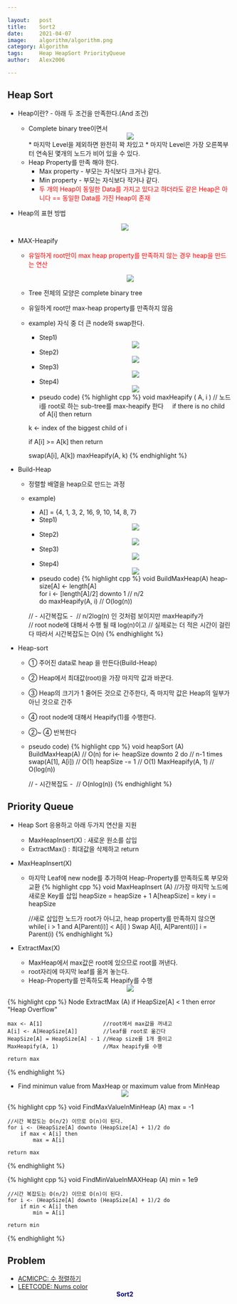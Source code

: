 ```yaml
---

layout:   post
title:    Sort2
date:     2021-04-07
image:    algorithm/algorithm.png
category: Algorithm
tags:     Heap HeapSort PriorityQueue
author:   Alex2006

---
```

  
## Heap Sort
* Heap이란? - 아래 두 조건을 만족한다.(And 조건)
  * Complete binary tree이면서
    <center><img src="/images/algorithm/20210407/heap_1.jpg"></center>
    * 마지막 Level을 제외하면 완전히 꽉 차있고
    * 마지막 Level은 가장 오른쪽부터 연속된 몇개의 노드가 비어 있을 수 있다.
  * Heap Property를 만족 해야 한다.    
    * Max property - 부모는 자식보다 크거나 같다.
    * Min property - 부모는 자식보다 작거나 같다.
    * <span style="color:red">두 개의 Heap이 동일한 Data를 가지고 있다고 하더라도 같은 Heap은 아니다 == 동일한 Data를 가진 Heap이 존재</span>
* Heap의 표현 방법
  <center><img src="/images/algorithm/20210407/heap_2.jpg"></center>
* MAX-Heapify
  * <span style="color:red">유일하게 root만이 max heap property를 만족하지 않는 경우 heap을 만드는 연산</span>
    <center><img src="/images/algorithm/20210407/heap_3.jpg"></center>
  * Tree 전체의 모양은 complete binary tree
  * 유일하게 root만 max-heap property를 만족하지 않음
  * example)
    자식 중 더 큰 node와 swap한다.
    * Step1)
      <center><img src="/images/algorithm/20210407/heap_4.jpg"></center>
    * Step2)
      <center><img src="/images/algorithm/20210407/heap_5.jpg"></center>
    * Step3)
      <center><img src="/images/algorithm/20210407/heap_6.jpg"></center>
    * Step4)
      <center><img src="/images/algorithm/20210407/heap_7.jpg"></center>
    * pseudo code)
{% highlight cpp %}
void maxHeapify ( A, i ) // 노드 i를 root로 하는 sub-tree를 max-heapify 한다    
    if there is no child of A[i] then
        return
    
    k <- index of the biggest child of i
    
    if A[i] >= A[k] then
        return
    
    swap(A[i], A[k])
    maxHeapify(A, k)
{% endhighlight %}    

* Build-Heap
  * 정렬할 배열을 heap으로 만드는 과정
  * example)
    * A[] = {4, 1, 3, 2, 16, 9, 10, 14, 8, 7}
    * Step1)
      <center><img src="/images/algorithm/20210407/heap_8.jpg"></center>
    * Step2)
      <center><img src="/images/algorithm/20210407/heap_9.jpg"></center>
    * Step3)
      <center><img src="/images/algorithm/20210407/heap_10.jpg"></center>
    * Step4)
      <center><img src="/images/algorithm/20210407/heap_11.jpg"></center>
    * pseudo code)
{% highlight cpp %}
void BuildMaxHeap(A)
    heap-size[A] <- length[A]    
    for i <- [length[A]/2] downto 1 // n/2    
        do maxHeapify(A, i) // O(log(n))    

    // - 시간복잡도 - 
    //   n/2log(n) 인 것처럼 보이지만 maxHeapify가   
    //   root node에 대해서 수행 될 때 log(n)이고
    //   실제로는 더 적은 시간이 걸린다 따라서 시간복잡도는 O(n)
{% endhighlight %}

* Heap-sort
  * ① 주어진 data로 heap 을 만든다(Build-Heap)
  * ② Heap에서 최대값(root)을 가장 마지막 값과 바꾼다.
  * ③ Heap의 크기가 1 줄어든 것으로 간주한다, 즉 마지막 값은 Heap의 일부가 아닌 것으로 간주
  * ④ root node에 대해서 Heapify(1)를 수행한다.
  * ②~ ④ 반복한다
  * pseudo code)
{% highlight cpp %}
void heapSort (A)
    BuildMaxHeap(A) // O(n)
    for i<- heapSize downto 2 do // n-1 times
        swap(A[1], A[i]) // O(1)
        heapSize -= 1 // O(1)
        MaxHeapify(A, 1) // O(log(n))

    // - 시간복잡도 - 
    //   O(nlog(n))
{% endhighlight %}

## Priority Queue
* Heap Sort 응용하고 아래 두가지 연산을 지원
  * MaxHeapInsert(X) : 새로운 원소를 삽입
  * ExtractMax() : 최대값을 삭제하고 return

* MaxHeapInsert(X)
  * 마지막 Leaf에 new node를 추가하여 Heap-Property를 만족하도록 부모와 교환
{% highlight cpp %}
void MaxHeapInsert (A)
    //가장 마지막 노드에 새로운 Key를 삽입
    heapSize = heapSize + 1
    A[heapSize] = key
    i = heapSize
      
    //새로 삽입한 노드가 root가 아니고, heap property를 만족하지 않으면
    while( i > 1 and A[Parent(i)] < A[i] )
        Swap A[i], A[Parent(i)]
        i = Parent(i)
{% endhighlight %}

* ExtractMax(X)
  * MaxHeap에서 max값은 root에 있으므로 root를 꺼낸다.
  * root자리에 마지막 leaf를 옮겨 놓는다.
  * Heap-Property를 만족하도록 Heapify를 수행
    <center><img src="/images/algorithm/20210407/heap_12.jpg"></center>
{% highlight cpp %}
Node ExtractMax (A)
    if HeapSize[A] < 1 then
        error "Heap Overflow"

    max <- A[1]                   //root에서 max값을 꺼내고
    A[i] <- A[HeapSize[A]]        //leaf를 root로 옮긴다
    HeapSize[A] = HeapSize[A] - 1 //Heap size를 1개 줄이고
    MaxHeapify(A, 1)              //Max heapify를 수행
    
    return max
{% endhighlight %}

* Find minimun value from MaxHeap or maximum value from MinHeap
  <center><img src="/images/algorithm/20210407/heap_13.jpg"></center>
{% highlight cpp %}
void FindMaxValueInMinHeap (A)
    max = -1

    //시간 복잡도는 O(n/2) 이므로 O(n)이 된다.
    for i <- (HeapSize[A] downto (HeapSize[A] + 1)/2 do
        if max < A[i] then
            max = A[i]

    return max
{% endhighlight %}

{% highlight cpp %}
void FindMinValueInMAXHeap (A)
    min = 1e9

    //시간 복잡도는 O(n/2) 이므로 O(n)이 된다.
    for i <- (HeapSize[A] downto (HeapSize[A] + 1)/2 do
        if min < A[i] then
            min = A[i]

    return min
{% endhighlight %}

## Problem
 * [ACMICPC: 수 정렬하기](https://www.acmicpc.net/problem/2750)
 * [LEETCODE: Nums color](https://leetcode.com/problems/sort-colors)
**<center><span style="color:navy">Sort2</span></center>**  
